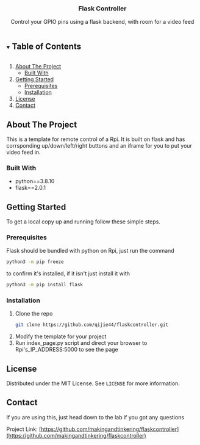 <h3 align="center">Flask Controller</h3>
<p align="center">
  Control your GPIO pins using a flask backend, with room for a video feed
<p>

<!-- TABLE OF CONTENTS -->
<details open="open"> <summary><h2 style="display: inline-block">Table of Contents</h2></summary>
  <ol>
    <li>
      <a href="#about-the-project">About The Project</a>
      <ul>
        <li><a href="#built-with">Built With</a></li>
      </ul>
    </li>
    <li>
      <a href="#getting-started">Getting Started</a>
      <ul>
        <li><a href="#prerequisites">Prerequisites</a></li>
        <li><a href="#installation">Installation</a></li>
      </ul>
    </li>
    <li><a href="#license">License</a></li>
    <li><a href="#contact">Contact</a></li>
  </ol>
</details>

<!-- ABOUT THE PROJECT -->
## About The Project

This is a template for remote control of a Rpi. It is built on flask and has corrsponding up/down/left/right buttons and an iframe for you to put your video feed in.

### Built With

* python==3.8.10
* flask==2.0.1

<!-- GETTING STARTED -->
## Getting Started

To get a local copy up and running follow these simple steps.

### Prerequisites
Flask should be bundled with python on Rpi, just run the command
```sh
python3 -m pip freeze
```
to confirm it's installed, if it isn't just install it with
```sh
python3 -m pip install flask
```

### Installation

1. Clone the repo
   ```sh
   git clone https://github.com/qijie44/flaskcontroller.git
   ```
2. Modify the template for your project
3. Run index_page.py script and direct your browser to Rpi's_IP_ADDRESS:5000 to see the page

<!-- LICENSE -->
## License

Distributed under the MIT License. See `LICENSE` for more information.

<!-- CONTACT -->
## Contact
If you are using this, just head down to the lab if you got any questions

Project Link: [https://github.com/makingandtinkering/flaskcontroller](https://github.com/makingandtinkering/flaskcontroller)
